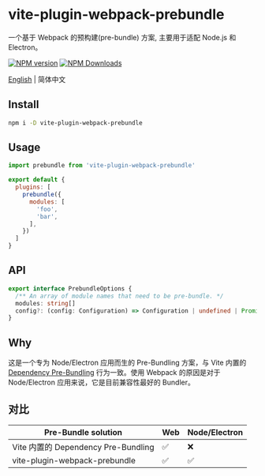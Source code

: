 # vite-plugin-webpack-prebundle

一个基于 Webpack 的预构建(pre-bundle) 方案, 主要用于适配 Node.js 和 Electron。

[![NPM version](https://img.shields.io/npm/v/vite-plugin-webpack-prebundle.svg)](https://npmjs.org/package/vite-plugin-webpack-prebundle)
[![NPM Downloads](https://img.shields.io/npm/dm/vite-plugin-webpack-prebundle.svg)](https://npmjs.org/package/vite-plugin-webpack-prebundle)

[English](./README.md) | 简体中文

## Install

```bash
npm i -D vite-plugin-webpack-prebundle
```

## Usage

```js
import prebundle from 'vite-plugin-webpack-prebundle'

export default {
  plugins: [
    prebundle({
      modules: [
        'foo',
        'bar',
      ],
    })
  ]
}
```

## API

```ts
export interface PrebundleOptions {
  /** An array of module names that need to be pre-bundle. */
  modules: string[]
  config?: (config: Configuration) => Configuration | undefined | Promise<Configuration | undefined>
}
```

## Why

这是一个专为 Node/Electron 应用而生的 Pre-Bundling 方案，与 Vite 内置的 [Dependency Pre-Bundling](https://vitejs.dev/guide/dep-pre-bundling.html#dependency-pre-bundling) 行为一致。使用 Webpack 的原因是对于 Node/Electron 应用来说，它是目前兼容性最好的 Bundler。

## 对比

<table>
  <thead>
    <th>Pre-Bundle solution</th>
    <th>Web</th>
    <th>Node/Electron</th>
  </thead>
  <tbody>
    <tr>
      <td>Vite 内置的 Dependency Pre-Bundling</td>
      <td>✅</td>
      <td>❌</td>
    </tr>
    <tr>
      <td>vite-plugin-webpack-prebundle</td>
      <td>✅</td>
      <td>✅</td>
    </tr>
  </tbody>
</table>

